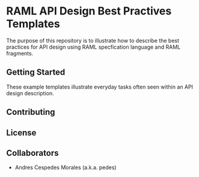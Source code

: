 # RAML API Design Best Practives Templates

The purpose of this repository is to illustrate how to describe the best practices for API design using RAML specfication language and RAML fragments.

## Getting Started

These example templates illustrate everyday tasks often seen within an API design description. 

## Contributing

## License

## Collaborators
- Andres Cespedes Morales (a.k.a. pedes)
